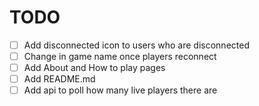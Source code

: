 # TODO

- [ ] Add disconnected icon to users who are disconnected
- [ ] Change in game name once players reconnect
- [ ] Add About and How to play pages
- [ ] Add README.md
- [ ] Add api to poll how many live players there are
